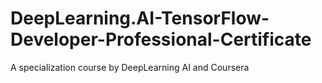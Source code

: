 # DeepLearning.AI-TensorFlow-Developer-Professional-Certificate
A specialization course by DeepLearning AI and Coursera
